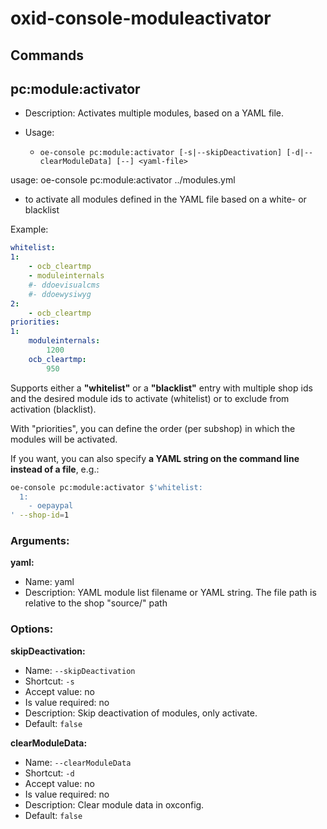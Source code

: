 # oxid-console-moduleactivator

## Commands

pc:module:activator
--------------------

* Description: Activates multiple modules, based on a YAML file.
* Usage:

  * `oe-console pc:module:activator [-s|--skipDeactivation] [-d|--clearModuleData] [--] <yaml-file>`

usage:
oe-console pc:module:activator ../modules.yml
- to activate all modules defined in the YAML file based
on a white- or blacklist

Example:

```yaml
whitelist:
1:
    - ocb_cleartmp
    - moduleinternals
    #- ddoevisualcms
    #- ddoewysiwyg
2:
    - ocb_cleartmp
priorities:
1:
    moduleinternals:
        1200
    ocb_cleartmp:
        950
```

Supports either a __"whitelist"__ or a __"blacklist"__ entry with multiple shop ids and the desired module ids to activate (whitelist) or to exclude from activation (blacklist).

With "priorities", you can define the order (per subshop) in which the modules will be activated.

If you want, you can also specify __a YAML string on the command line instead of a file__, e.g.:

```bash
oe-console pc:module:activator $'whitelist:
  1:
    - oepaypal
' --shop-id=1
```

### Arguments:

**yaml:**

* Name: yaml
* Description: YAML module list filename or YAML string. The file path is relative to the shop "source/" path

### Options:

**skipDeactivation:**

* Name: `--skipDeactivation`
* Shortcut: `-s`
* Accept value: no
* Is value required: no
* Description: Skip deactivation of modules, only activate.
* Default: `false`

**clearModuleData:**

* Name: `--clearModuleData`
* Shortcut: `-d`
* Accept value: no
* Is value required: no
* Description: Clear module data in oxconfig.
* Default: `false`
